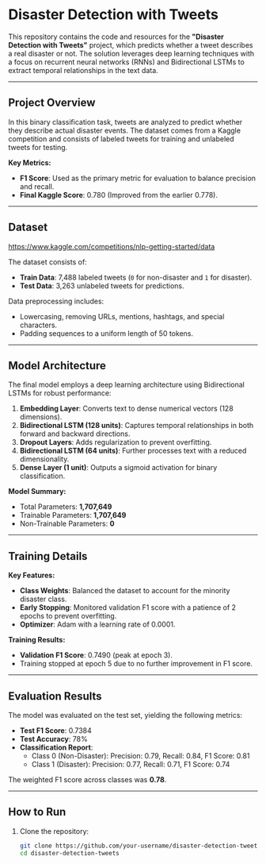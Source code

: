 # Disaster Detection with Tweets

This repository contains the code and resources for the **"Disaster Detection with Tweets"** project, which predicts whether a tweet describes a real disaster or not. The solution leverages deep learning techniques with a focus on recurrent neural networks (RNNs) and Bidirectional LSTMs to extract temporal relationships in the text data.

---

## Project Overview

In this binary classification task, tweets are analyzed to predict whether they describe actual disaster events. The dataset comes from a Kaggle competition and consists of labeled tweets for training and unlabeled tweets for testing.

**Key Metrics:**
- **F1 Score**: Used as the primary metric for evaluation to balance precision and recall.
- **Final Kaggle Score**: 0.780 (Improved from the earlier 0.778).

---

## Dataset

https://www.kaggle.com/competitions/nlp-getting-started/data


The dataset consists of:
- **Train Data**: 7,488 labeled tweets (`0` for non-disaster and `1` for disaster).
- **Test Data**: 3,263 unlabeled tweets for predictions.

Data preprocessing includes:
- Lowercasing, removing URLs, mentions, hashtags, and special characters.
- Padding sequences to a uniform length of 50 tokens.

---

## Model Architecture

The final model employs a deep learning architecture using Bidirectional LSTMs for robust performance:
1. **Embedding Layer**: Converts text to dense numerical vectors (128 dimensions).
2. **Bidirectional LSTM (128 units)**: Captures temporal relationships in both forward and backward directions.
3. **Dropout Layers**: Adds regularization to prevent overfitting.
4. **Bidirectional LSTM (64 units)**: Further processes text with a reduced dimensionality.
5. **Dense Layer (1 unit)**: Outputs a sigmoid activation for binary classification.

**Model Summary:**
- Total Parameters: **1,707,649**
- Trainable Parameters: **1,707,649**
- Non-Trainable Parameters: **0**

---

## Training Details

**Key Features:**
- **Class Weights**: Balanced the dataset to account for the minority disaster class.
- **Early Stopping**: Monitored validation F1 score with a patience of 2 epochs to prevent overfitting.
- **Optimizer**: Adam with a learning rate of 0.0001.

**Training Results:**
- **Validation F1 Score**: 0.7490 (peak at epoch 3).
- Training stopped at epoch 5 due to no further improvement in F1 score.

---

## Evaluation Results

The model was evaluated on the test set, yielding the following metrics:
- **Test F1 Score**: 0.7384
- **Test Accuracy**: 78%
- **Classification Report**:
  - Class 0 (Non-Disaster): Precision: 0.79, Recall: 0.84, F1 Score: 0.81
  - Class 1 (Disaster): Precision: 0.77, Recall: 0.71, F1 Score: 0.74

The weighted F1 score across classes was **0.78**.

---

## How to Run

1. Clone the repository:
   ```bash
   git clone https://github.com/your-username/disaster-detection-tweets.git
   cd disaster-detection-tweets
